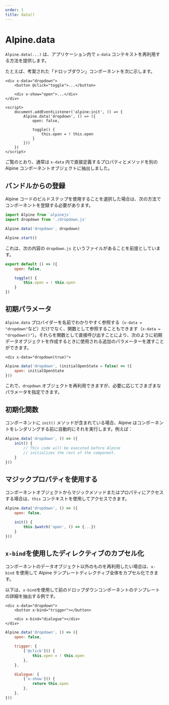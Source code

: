 ```yaml
---
order: 1
title: data()
---
```


# Alpine.data

<!-- `Alpine.data(...)` provides a way to re-use `x-data` contexts within your application. -->

<!-- Here's a contrived `dropdown` component for example: -->

`Alpine.data(...)` は、アプリケーション内で `x-data` コンテキストを再利用する方法を提供します。

たとえば、考案された「ドロップダウン」コンポーネントを次に示します。

```alpine
<div x-data="dropdown">
    <button @click="toggle">...</button>

    <div x-show="open">...</div>
</div>

<script>
    document.addEventListener('alpine:init', () => {
        Alpine.data('dropdown', () => ({
            open: false,

            toggle() {
                this.open = ! this.open
            }
        }))
    })
</script>
```

<!-- As you can see we've extracted the properties and methods we would usually define directly inside `x-data` into a separate Alpine component object. -->

ご覧のとおり、通常は `x-data` 内で直接定義するプロパティとメソッドを別の Alpine コンポーネントオブジェクトに抽出しました。

<a name="registering-from-a-bundle"></a>

## バンドルからの登録

Alpine コードのビルドステップを使用することを選択した場合は、次の方法でコンポーネントを登録する必要があります。

<!-- If you've chosen to use a build step for your Alpine code, you should register your components in the following way: -->

```js
import Alpine from `alpinejs`
import dropdown from './dropdown.js'

Alpine.data('dropdown', dropdown)

Alpine.start()
```

<!-- This assumes you have a file called `dropdown.js` with the following contents: -->

これは、次の内容の `dropdown.js` というファイルがあることを前提としています。

```js
export default () => ({
    open: false,

    toggle() {
        this.open = ! this.open
    }
})
```

<a name="initial-parameters"></a>

## 初期パラメータ

`Alpine.data` プロバイダーを名前でわかりやすく参照する（`x-data = "dropdown"`など）だけでなく、関数として参照することもできます（`x-data = "dropdown()"`）。それらを関数として直接呼び出すことにより、次のように初期データオブジェクトを作成するときに使用される追加のパラメーターを渡すことができます。

<!-- In addition to referencing `Alpine.data` providers by their name plainly (like `x-data="dropdown"`), you can also reference them as functions (`x-data="dropdown()"`). By calling them as functions directly, you can pass in additional parameters to be used when creating the initial data object like so: -->

```alpine
<div x-data="dropdown(true)">
```
```js
Alpine.data('dropdown', (initialOpenState = false) => ({
    open: initialOpenState
}))
```

<!-- Now, you can re-use the `dropdown` object, but provide it with different parameters as you need to. -->

これで、`dropdown` オブジェクトを再利用できますが、必要に応じてさまざまなパラメータを指定できます。

<a name="init-functions"></a>

## 初期化関数

コンポーネントに `init()` メソッドが含まれている場合、Alpine はコンポーネントをレンダリングする前に自動的にそれを実行します。例えば：

<!-- If your component contains an `init()` method, Alpine will automatically execute it before it renders the component. For example: -->

```js
Alpine.data('dropdown', () => ({
    init() {
        // This code will be executed before Alpine
        // initializes the rest of the component.
    }
}))
```

<a name="using-magic-properties"></a>

## マジックプロパティを使用する

コンポーネントオブジェクトからマジックメソッドまたはプロパティにアクセスする場合は、`this` コンテキストを使用してアクセスできます。

<!-- If you want to access magic methods or properties from a component object, you can do so using the `this` context: -->

```js
Alpine.data('dropdown', () => ({
    open: false,

    init() {
        this.$watch('open', () => {...})
    }
}))
```

<a name="encapsulating-directives-with-x-bind"></a>

## `x-bind`を使用したディレクティブのカプセル化

コンポーネントのデータオブジェクト以外のものを再利用したい場合は、`x-bind` を使用して Alpine テンプレートディレクティブ全体をカプセル化できます。

以下は、`x-bind`を使用して前のドロップダウンコンポーネントのテンプレートの詳細を抽出する例です。

<!-- If you wish to re-use more than just the data object of a component, you can encapsulate entire Alpine template directives using `x-bind`. -->

<!-- The following is an example of extracting the templating details of our previous dropdown component using `x-bind`: -->

```alpine
<div x-data="dropdown">
    <button x-bind="trigger"></button>

    <div x-bind="dialogue"></div>
</div>
```

```js
Alpine.data('dropdown', () => ({
    open: false,

    trigger: {
        ['@click']() {
            this.open = ! this.open
        },
    },

    dialogue: {
        ['x-show']() {
            return this.open
        },
    },
}))
```
